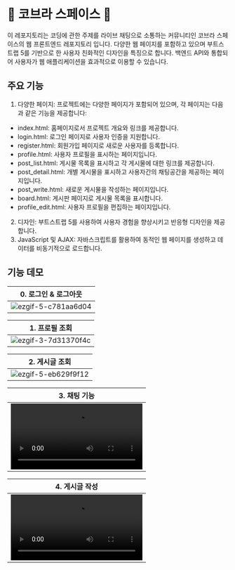 # 🐍 코브라 스페이스 :milky_way:
이 레포지토리는 코딩에 관한 주제를 라이브 채팅으로 소통하는 커뮤니티인 코브라 스페이스의 웹 프론트엔드 레포지토리 입니다. 다양한 웹 페이지를 포함하고 있으며 부트스트랩 5를 기반으로 한 사용자 친화적인 디자인을 특징으로 합니다. 백엔드 API와 통합되어 사용자가 웹 애플리케이션을 효과적으로 이용할 수 있습니다.

## 주요 기능
1. 다양한 페이지: 프로젝트에는 다양한 페이지가 포함되어 있으며, 각 페이지는 다음과 같은 기능을 제공합니다:
- index.html: 홈페이지로서 프로젝트 개요와 링크를 제공합니다.
- login.html: 로그인 페이지로 사용자 인증을 지원합니다.
- register.html: 회원가입 페이지로 새로운 사용자를 등록합니다.
- profile.html: 사용자 프로필을 표시하는 페이지입니다.
- post_list.html: 게시물 목록을 표시하고 각 게시물에 대한 링크를 제공합니다.
- post_detail.html: 개별 게시물을 표시하고 사용자간의 채팅공간을 제공하는 페이지입니다.
- post_write.html: 새로운 게시물을 작성하는 페이지입니다.
- board.html: 게시판 페이지로 게시물 목록을 표시합니다.
- profile_edit.html: 사용자 프로필을 편집하는 페이지입니다.
2. 디자인: 부트스트랩 5를 사용하여 사용자 경험을 향상시키고 반응형 디자인을 제공합니다.
3. JavaScript 및 AJAX: 자바스크립트를 활용하여 동적인 웹 페이지를 생성하고 데이터를 비동기적으로 로드합니다.

## 기능 데모

| 0. 로그인 & 로그아웃 |
|-----|
| ![ezgif-5-c781aa6d04](https://github.com/ESTsoft-Ormi-1/LiveChatDjango/assets/52542229/9c9f22ab-9e02-4fc6-9267-3910ecfba7fd) |

| 1. 프로필 조회 |
|-----|
| ![ezgif-3-7d31370f4c](https://github.com/ESTsoft-Ormi-1/LiveChatDjango/assets/52542229/4dedeb2e-8afa-47e5-9200-b9e722c5f852)|

| 2. 게시글 조회 |
|-----|
|  ![ezgif-5-eb629f9f12](https://github.com/ESTsoft-Ormi-1/LiveChatDjango/assets/52542229/31da3483-a8c5-4192-a35d-c40ac222391f)|

| 3. 채팅 기능 |
|-----|  
| <video src=https://github.com/ESTsoft-Ormi-1/LiveChatDjango/assets/52542229/411a3e26-d9c5-4538-952b-f821332323bd>  |

| 4. 게시글 작성 |
|-----|  
| <video src=https://github.com/ESTsoft-Ormi-1/LiveChatDjango/assets/52542229/2af01f92-833b-4941-9ea8-2f934bf797b9>  |

